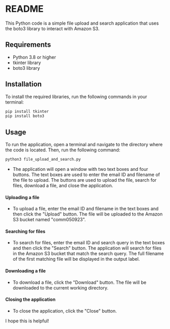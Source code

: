 # README
This Python code is a simple file upload and search application that uses the boto3 library to interact with Amazon S3.

## Requirements
- Python 3.8 or higher
- tkinter library
- boto3 library

## Installation
To install the required libraries, run the following commands in your terminal:
```bash
pip install tkinter
pip install boto3
```
## Usage
To run the application, open a terminal and navigate to the directory where the code is located. Then, run the following command:
```bash
python3 file_upload_and_search.py
```
- The application will open a window with two text boxes and four buttons. The text boxes are used to enter the email ID and filename of the file to upload. The buttons are used to upload the file, search for files, download a file, and close the application.

#### Uploading a file
- To upload a file, enter the email ID and filename in the text boxes and then click the "Upload" button. The file will be uploaded to the Amazon S3 bucket named "comm050923".

#### Searching for files
- To search for files, enter the email ID and search query in the text boxes and then click the "Search" button. The application will search for files in the Amazon S3 bucket that match the search query. The full filename of the first matching file will be displayed in the output label.

#### Downloading a file
- To download a file, click the "Download" button. The file will be downloaded to the current working directory.

#### Closing the application
- To close the application, click the "Close" button.

I hope this is helpful!

